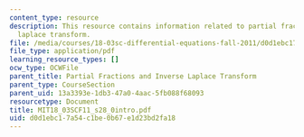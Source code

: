 ```yaml
---
content_type: resource
description: This resource contains information related to partial fractions and inverse
  laplace transform.
file: /media/courses/18-03sc-differential-equations-fall-2011/d0d1ebc17a54c1be0b67e1d23bd2fa18_MIT18_03SCF11_s28_0intro.pdf
file_type: application/pdf
learning_resource_types: []
ocw_type: OCWFile
parent_title: Partial Fractions and Inverse Laplace Transform
parent_type: CourseSection
parent_uid: 13a3393e-1db3-47a0-4aac-5fb088f68093
resourcetype: Document
title: MIT18_03SCF11_s28_0intro.pdf
uid: d0d1ebc1-7a54-c1be-0b67-e1d23bd2fa18
---
```

